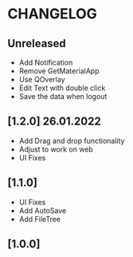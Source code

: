# CHANGELOG

## Unreleased

- Add Notification
- Remove GetMaterialApp
- Use QOverlay
- Edit Text with double click
- Save the data when logout

## [1.2.0] 26.01.2022

- Add Drag and drop functionality
- Adjust to work on web
- UI Fixes

## [1.1.0]

- UI Fixes
- Add AutoSave
- Add FileTree

## [1.0.0]
